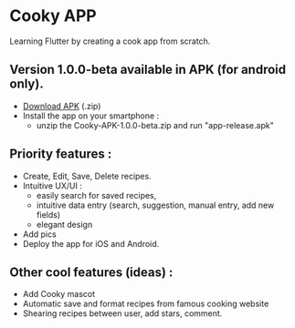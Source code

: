 # Cooky APP

Learning Flutter by creating a cook app from scratch.

## Version 1.0.0-beta available in APK (for android only).

- [Download APK](Cooky-APK-1.0.0-beta.zip) (.zip)
- Install the app on your smartphone :
  - unzip the Cooky-APK-1.0.0-beta.zip and run "app-release.apk"

## Priority features :

- Create, Edit, Save, Delete recipes.
- Intuitive UX/UI :
  - easily search for saved recipes,
  - intuitive data entry (search, suggestion, manual entry, add new fields)
  - elegant design
- Add pics
- Deploy the app for iOS and Android.

## Other cool features (ideas) :

- Add Cooky mascot
- Automatic save and format recipes from famous cooking website
- Shearing recipes between user, add stars, comment.
